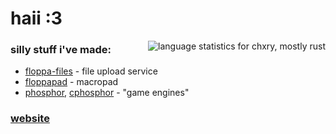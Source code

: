 # haii :3

<img src="https://github-readme-stats.vercel.app/api/top-langs?username=chxry&langs_count=20&theme=dark&bg_color=111111&title_color=ffffff&text_color=ffffff&locale=en&layout=compact" alt="language statistics for chxry, mostly rust" align="right" />

### silly stuff i've made:
- [floppa-files](https://github.com/gosher-studios/floppa-files) - file upload service
- [floppapad](https://github.com/gosher-studios/floppapad) - macropad
- [phosphor](https://github.com/chxry/phosphor), [cphosphor](https://github.com/chxry/cphosphor) - "game engines"

### [website](https://chxry.github.io)
